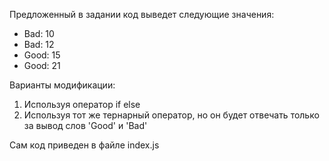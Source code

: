 Предложенный в задании код выведет следующие значения:
- Bad: 10
- Bad: 12
- Good: 15
- Good: 21

Варианты модификации:
1. Используя оператор if else
2. Используя тот же тернарный оператор,
   но он будет отвечать только за вывод слов 'Good' и 'Bad'

Сам код приведен в файле index.js
